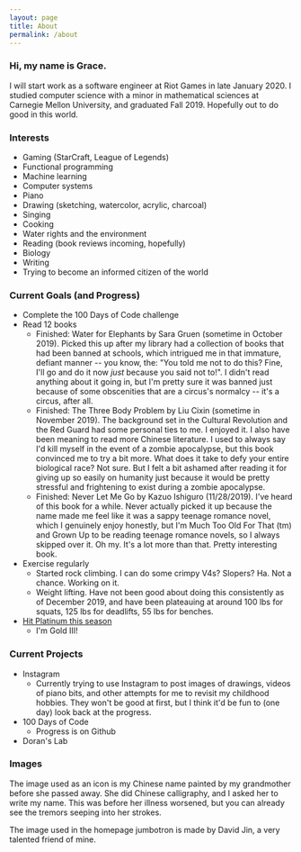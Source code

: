 ```yaml
---
layout: page
title: About
permalink: /about
---
```


### Hi, my name is Grace.

I will start work as a software engineer at Riot Games in late January 2020. I
studied computer science with a minor in mathematical sciences at Carnegie
Mellon University, and graduated Fall 2019. Hopefully out to do good in this world.

### Interests

- Gaming (StarCraft, League of Legends)
- Functional programming
- Machine learning
- Computer systems
- Piano
- Drawing (sketching, watercolor, acrylic, charcoal)
- Singing
- Cooking
- Water rights and the environment
- Reading (book reviews incoming, hopefully)
- Biology
- Writing
- Trying to become an informed citizen of the world

### Current Goals (and Progress)

- Complete the 100 Days of Code challenge
- Read 12 books
  - Finished: Water for Elephants by Sara Gruen (sometime in October 2019). Picked this up
  after my library had a collection of books that had been banned at schools, which intrigued
  me in that immature, defiant manner -- you know, the: "You told me not to do this? Fine, I'll go and do it now _just_ because you said not to!". I didn't
  read anything about it going in, but I'm pretty sure it was banned just because of
  some obscenities that are a circus's normalcy -- it's a circus, after all.
  - Finished: The Three Body Problem by Liu Cixin (sometime in November 2019). The background set in
  the Cultural Revolution and the Red Guard had some personal ties to me. I enjoyed it. I also have
  been meaning to read more Chinese literature. I used to always say I'd kill myself in the event of a
  zombie apocalypse, but this book convinced me to try a bit more. What does it take to defy your
  entire biological race? Not sure. But I felt a bit ashamed after reading it for giving up
  so easily on humanity just because it would be pretty stressful and frightening to exist
  during a zombie apocalypse.
  - Finished: Never Let Me Go by Kazuo Ishiguro (11/28/2019). I've heard of this book for a while.
  Never actually picked it up because the name made me feel like it was a sappy teenage romance novel,
  which I genuinely enjoy honestly, but I'm Much Too Old For That (tm) and Grown Up to be reading
  teenage romance novels, so I always skipped over it. Oh my. It's a lot more than that. Pretty interesting
  book.
- Exercise regularly
  - Started rock climbing. I can do some crimpy V4s? Slopers? Ha. Not a chance.
  Working on it.
  - Weight lifting. Have not been good about doing this consistently as of December 2019, and have been
  plateauing at around 100 lbs for squats, 125 lbs for deadlifts, 55 lbs for benches.
- [Hit Platinum this season](https://na.op.gg/summoner/userName=Gyudon)
  - I'm Gold III!

### Current Projects

- Instagram
  - Currently trying to use Instagram to post images of drawings, videos of piano bits, and other attempts
  for me to revisit my childhood hobbies. They won't be good at first, but I think it'd be fun to (one day) look back at the progress.
- 100 Days of Code
  - Progress is on Github
- Doran's Lab

### Images

The image used as an icon is my Chinese name painted by my grandmother before she passed away. She did Chinese calligraphy, and I asked her to write my name. This was before her illness worsened, but you can already see the tremors seeping into her strokes.

The image used in the homepage jumbotron is made by David Jin, a very talented friend of mine.
